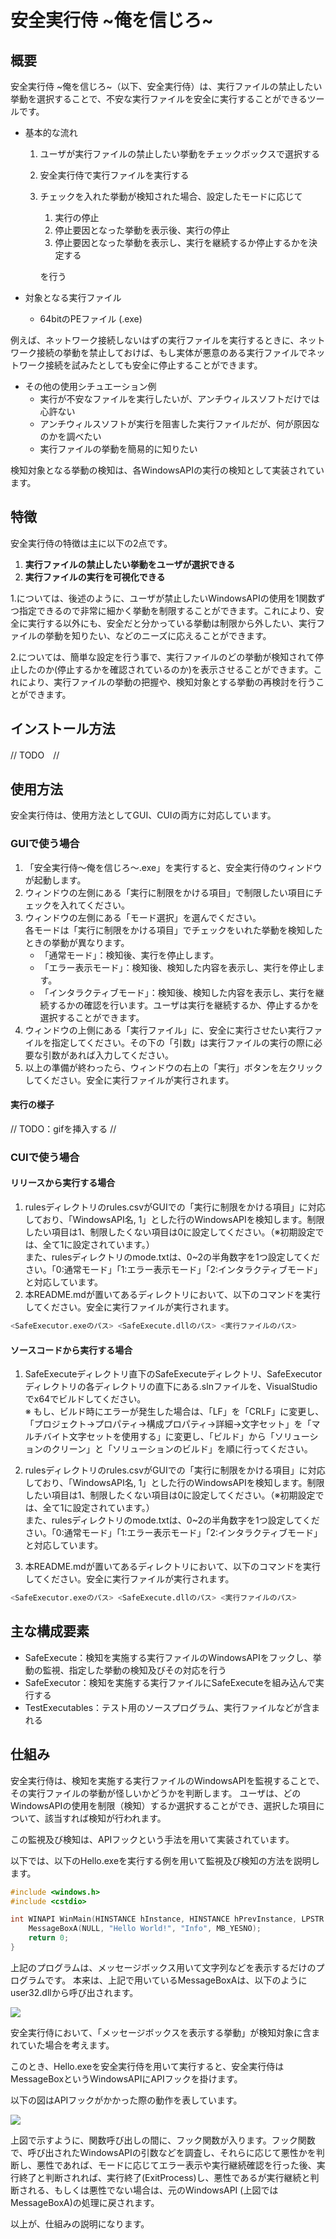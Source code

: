 # 安全実行侍 ~俺を信じろ~

## 概要

安全実行侍 ~俺を信じろ~（以下、安全実行侍）は、実行ファイルの禁止したい挙動を選択することで、不安な実行ファイルを安全に実行することができるツールです。<br>

* 基本的な流れ
	1. ユーザが実行ファイルの禁止したい挙動をチェックボックスで選択する
	2. 安全実行侍で実行ファイルを実行する
	3. チェックを入れた挙動が検知された場合、設定したモードに応じて
		1. 実行の停止
		1. 停止要因となった挙動を表示後、実行の停止
		1. 停止要因となった挙動を表示し、実行を継続するか停止するかを決定する
		
		を行う

* 対象となる実行ファイル
	* 64bitのPEファイル (.exe)

例えば、ネットワーク接続しないはずの実行ファイルを実行するときに、ネットワーク接続の挙動を禁止しておけば、もし実体が悪意のある実行ファイルでネットワーク接続を試みたとしても安全に停止することができます。

* その他の使用シチュエーション例
	* 実行が不安なファイルを実行したいが、アンチウィルスソフトだけでは心許ない
	* アンチウィルスソフトが実行を阻害した実行ファイルだが、何が原因なのかを調べたい
	* 実行ファイルの挙動を簡易的に知りたい

検知対象となる挙動の検知は、各WindowsAPIの実行の検知として実装されています。

## 特徴

安全実行侍の特徴は主に以下の2点です。

1. **実行ファイルの禁止したい挙動をユーザが選択できる**
2. **実行ファイルの実行を可視化できる**

1.については、後述のように、ユーザが禁止したいWindowsAPIの使用を1関数ずつ指定できるので非常に細かく挙動を制限することができます。これにより、安全に実行する以外にも、安全だと分かっている挙動は制限から外したい、実行ファイルの挙動を知りたい、などのニーズに応えることができます。

2.については、簡単な設定を行う事で、実行ファイルのどの挙動が検知されて停止したのか(停止するかを確認されているのか)を表示させることができます。これにより、実行ファイルの挙動の把握や、検知対象とする挙動の再検討を行うことができます。

## インストール方法

// TODO　//

## 使用方法

安全実行侍は、使用方法としてGUI、CUIの両方に対応しています。

### GUIで使う場合

1. 「安全実行侍～俺を信じろ～.exe」を実行すると、安全実行侍のウィンドウが起動します。
1. ウィンドウの左側にある「実行に制限をかける項目」で制限したい項目にチェックを入れてください。
1. ウィンドウの左側にある「モード選択」を選んでください。<br>
	各モードは「実行に制限をかける項目」でチェックをいれた挙動を検知したときの挙動が異なります。
	* 「通常モード」：検知後、実行を停止します。
	* 「エラー表示モード」：検知後、検知した内容を表示し、実行を停止します。
	* 「インタラクティブモード」：検知後、検知した内容を表示し、実行を継続するかの確認を行います。ユーザは実行を継続するか、停止するかを選択することができます。
1. ウィンドウの上側にある「実行ファイル」に、安全に実行させたい実行ファイルを指定してください。その下の「引数」は実行ファイルの実行の際に必要な引数があれば入力してください。
1. 以上の準備が終わったら、ウィンドウの右上の「実行」ボタンを左クリックしてください。安全に実行ファイルが実行されます。

#### 実行の様子
// TODO：gifを挿入する //

### CUIで使う場合

#### リリースから実行する場合

1. rulesディレクトリのrules.csvがGUIでの「実行に制限をかける項目」に対応しており、「WindowsAPI名, 1」とした行のWindowsAPIを検知します。制限したい項目は1、制限したくない項目は0に設定してください。（※初期設定では、全て1に設定されています。）<br>
また、rulesディレクトリのmode.txtは、0~2の半角数字を1つ設定してください。「0:通常モード」「1:エラー表示モード」「2:インタラクティブモード」と対応しています。
1. 本README.mdが置いてあるディレクトリにおいて、以下のコマンドを実行してください。安全に実行ファイルが実行されます。<br>
```bash
<SafeExecutor.exeのパス> <SafeExecute.dllのパス> <実行ファイルのパス>
```

#### ソースコードから実行する場合

1. SafeExecuteディレクトリ直下のSafeExecuteディレクトリ、SafeExecutorディレクトリの各ディレクトリの直下にある.slnファイルを、VisualStudioでx64でビルドしてください。<br>
	※ もし、ビルド時にエラーが発生した場合は、「LF」を「CRLF」に変更し、「プロジェクト→プロパティ→構成プロパティ→詳細→文字セット」を「マルチバイト文字セットを使用する」に変更し、「ビルド」から「ソリューションのクリーン」と「ソリューションのビルド」を順に行ってください。

1. rulesディレクトリのrules.csvがGUIでの「実行に制限をかける項目」に対応しており、「WindowsAPI名, 1」とした行のWindowsAPIを検知します。制限したい項目は1、制限したくない項目は0に設定してください。（※初期設定では、全て1に設定されています。）<br>
また、rulesディレクトリのmode.txtは、0~2の半角数字を1つ設定してください。「0:通常モード」「1:エラー表示モード」「2:インタラクティブモード」と対応しています。
1. 本README.mdが置いてあるディレクトリにおいて、以下のコマンドを実行してください。安全に実行ファイルが実行されます。<br>
```bash
<SafeExecutor.exeのパス> <SafeExecute.dllのパス> <実行ファイルのパス>
```

## 主な構成要素

* SafeExecute：検知を実施する実行ファイルのWindowsAPIをフックし、挙動の監視、指定した挙動の検知及びその対応を行う
* SafeExecutor：検知を実施する実行ファイルにSafeExecuteを組み込んで実行する
* TestExecutables：テスト用のソースプログラム、実行ファイルなどが含まれる

## 仕組み

安全実行侍は、検知を実施する実行ファイルのWindowsAPIを監視することで、その実行ファイルの挙動が怪しいかどうかを判断します。
ユーザは、どのWindowsAPIの使用を制限（検知）するか選択することができ、選択した項目について、該当すれば検知が行われます。

この監視及び検知は、APIフックという手法を用いて実装されています。

以下では、以下のHello.exeを実行する例を用いて監視及び検知の方法を説明します。

```cpp
#include <windows.h>
#include <cstdio>

int WINAPI WinMain(HINSTANCE hInstance, HINSTANCE hPrevInstance, LPSTR lpCmdLine, int nCmdShow) {
	MessageBoxA(NULL, "Hello World!", "Info", MB_YESNO);
	return 0;
}

```

上記のプログラムは、メッセージボックス用いて文字列などを表示するだけのプログラムです。
本来は、上記で用いているMessageBoxAは、以下のようにuser32.dllから呼び出されます。

![](./img/callMessageBoxA.png)

安全実行侍において、「メッセージボックスを表示する挙動」が検知対象に含まれていた場合を考えます。

このとき、Hello.exeを安全実行侍を用いて実行すると、安全実行侍はMessageBoxというWindowsAPIにAPIフックを掛けます。

以下の図はAPIフックがかかった際の動作を表しています。

![](./img/callHookedMessageBoxA.png)

上図で示すように、関数呼び出しの間に、フック関数が入ります。フック関数で、呼び出されたWindowsAPIの引数などを調査し、それらに応じて悪性かを判断し、悪性であれば、モードに応じてエラー表示や実行継続確認を行った後、実行終了と判断されれば、実行終了(ExitProcess)し、悪性であるが実行継続と判断される、もしくは悪性でない場合は、元のWindowsAPI (上図ではMessageBoxA)の処理に戻されます。

以上が、仕組みの説明になります。